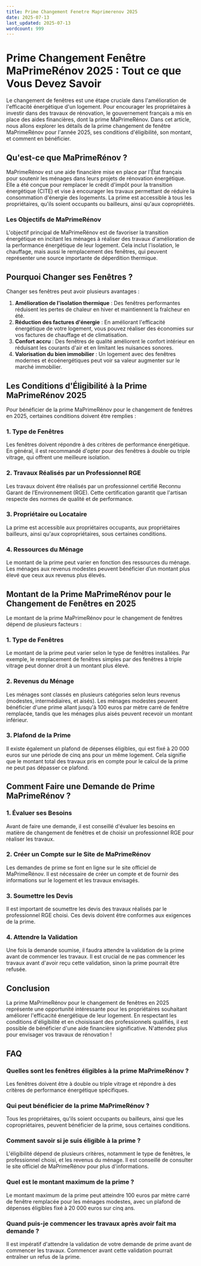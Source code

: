 ```yaml
---
title: Prime Changement Fenetre Maprimerenov 2025
date: 2025-07-13
last_updated: 2025-07-13
wordcount: 999
---
```


# Prime Changement Fenêtre MaPrimeRénov 2025 : Tout ce que Vous Devez Savoir

Le changement de fenêtres est une étape cruciale dans l'amélioration de l'efficacité énergétique d'un logement. Pour encourager les propriétaires à investir dans des travaux de rénovation, le gouvernement français a mis en place des aides financières, dont la prime MaPrimeRénov. Dans cet article, nous allons explorer les détails de la prime changement de fenêtre MaPrimeRénov pour l'année 2025, ses conditions d'éligibilité, son montant, et comment en bénéficier.

## Qu'est-ce que MaPrimeRénov ?

MaPrimeRénov est une aide financière mise en place par l'État français pour soutenir les ménages dans leurs projets de rénovation énergétique. Elle a été conçue pour remplacer le crédit d'impôt pour la transition énergétique (CITE) et vise à encourager les travaux permettant de réduire la consommation d'énergie des logements. La prime est accessible à tous les propriétaires, qu'ils soient occupants ou bailleurs, ainsi qu'aux copropriétés.

### Les Objectifs de MaPrimeRénov

L'objectif principal de MaPrimeRénov est de favoriser la transition énergétique en incitant les ménages à réaliser des travaux d'amélioration de la performance énergétique de leur logement. Cela inclut l'isolation, le chauffage, mais aussi le remplacement des fenêtres, qui peuvent représenter une source importante de déperdition thermique.

## Pourquoi Changer ses Fenêtres ?

Changer ses fenêtres peut avoir plusieurs avantages :

1. **Amélioration de l'isolation thermique** : Des fenêtres performantes réduisent les pertes de chaleur en hiver et maintiennent la fraîcheur en été.
2. **Réduction des factures d'énergie** : En améliorant l'efficacité énergétique de votre logement, vous pouvez réaliser des économies sur vos factures de chauffage et de climatisation.
3. **Confort accru** : Des fenêtres de qualité améliorent le confort intérieur en réduisant les courants d'air et en limitant les nuisances sonores.
4. **Valorisation du bien immobilier** : Un logement avec des fenêtres modernes et écoénergétiques peut voir sa valeur augmenter sur le marché immobilier.

## Les Conditions d'Éligibilité à la Prime MaPrimeRénov 2025

Pour bénéficier de la prime MaPrimeRénov pour le changement de fenêtres en 2025, certaines conditions doivent être remplies :

### 1. Type de Fenêtres

Les fenêtres doivent répondre à des critères de performance énergétique. En général, il est recommandé d'opter pour des fenêtres à double ou triple vitrage, qui offrent une meilleure isolation.

### 2. Travaux Réalisés par un Professionnel RGE

Les travaux doivent être réalisés par un professionnel certifié Reconnu Garant de l’Environnement (RGE). Cette certification garantit que l'artisan respecte des normes de qualité et de performance.

### 3. Propriétaire ou Locataire

La prime est accessible aux propriétaires occupants, aux propriétaires bailleurs, ainsi qu'aux copropriétaires, sous certaines conditions.

### 4. Ressources du Ménage

Le montant de la prime peut varier en fonction des ressources du ménage. Les ménages aux revenus modestes peuvent bénéficier d’un montant plus élevé que ceux aux revenus plus élevés.

## Montant de la Prime MaPrimeRénov pour le Changement de Fenêtres en 2025

Le montant de la prime MaPrimeRénov pour le changement de fenêtres dépend de plusieurs facteurs :

### 1. Type de Fenêtres

Le montant de la prime peut varier selon le type de fenêtres installées. Par exemple, le remplacement de fenêtres simples par des fenêtres à triple vitrage peut donner droit à un montant plus élevé.

### 2. Revenus du Ménage

Les ménages sont classés en plusieurs catégories selon leurs revenus (modestes, intermédiaires, et aisés). Les ménages modestes peuvent bénéficier d'une prime allant jusqu'à 100 euros par mètre carré de fenêtre remplacée, tandis que les ménages plus aisés peuvent recevoir un montant inférieur.

### 3. Plafond de la Prime

Il existe également un plafond de dépenses éligibles, qui est fixé à 20 000 euros sur une période de cinq ans pour un même logement. Cela signifie que le montant total des travaux pris en compte pour le calcul de la prime ne peut pas dépasser ce plafond.

## Comment Faire une Demande de Prime MaPrimeRénov ?

### 1. Évaluer ses Besoins

Avant de faire une demande, il est conseillé d'évaluer les besoins en matière de changement de fenêtres et de choisir un professionnel RGE pour réaliser les travaux.

### 2. Créer un Compte sur le Site de MaPrimeRénov

Les demandes de prime se font en ligne sur le site officiel de MaPrimeRénov. Il est nécessaire de créer un compte et de fournir des informations sur le logement et les travaux envisagés.

### 3. Soumettre les Devis

Il est important de soumettre les devis des travaux réalisés par le professionnel RGE choisi. Ces devis doivent être conformes aux exigences de la prime.

### 4. Attendre la Validation

Une fois la demande soumise, il faudra attendre la validation de la prime avant de commencer les travaux. Il est crucial de ne pas commencer les travaux avant d'avoir reçu cette validation, sinon la prime pourrait être refusée.

## Conclusion

La prime MaPrimeRénov pour le changement de fenêtres en 2025 représente une opportunité intéressante pour les propriétaires souhaitant améliorer l'efficacité énergétique de leur logement. En respectant les conditions d'éligibilité et en choisissant des professionnels qualifiés, il est possible de bénéficier d'une aide financière significative. N'attendez plus pour envisager vos travaux de rénovation !

## FAQ

### Quelles sont les fenêtres éligibles à la prime MaPrimeRénov ?

Les fenêtres doivent être à double ou triple vitrage et répondre à des critères de performance énergétique spécifiques.

### Qui peut bénéficier de la prime MaPrimeRénov ?

Tous les propriétaires, qu'ils soient occupants ou bailleurs, ainsi que les copropriétaires, peuvent bénéficier de la prime, sous certaines conditions.

### Comment savoir si je suis éligible à la prime ?

L'éligibilité dépend de plusieurs critères, notamment le type de fenêtres, le professionnel choisi, et les revenus du ménage. Il est conseillé de consulter le site officiel de MaPrimeRénov pour plus d'informations.

### Quel est le montant maximum de la prime ?

Le montant maximum de la prime peut atteindre 100 euros par mètre carré de fenêtre remplacée pour les ménages modestes, avec un plafond de dépenses éligibles fixé à 20 000 euros sur cinq ans.

### Quand puis-je commencer les travaux après avoir fait ma demande ?

Il est impératif d'attendre la validation de votre demande de prime avant de commencer les travaux. Commencer avant cette validation pourrait entraîner un refus de la prime.